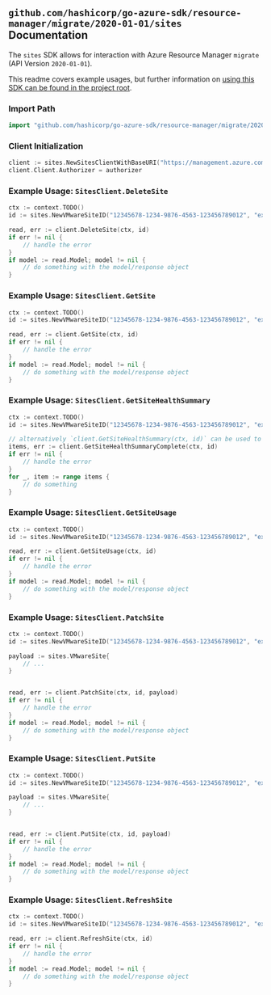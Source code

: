 
## `github.com/hashicorp/go-azure-sdk/resource-manager/migrate/2020-01-01/sites` Documentation

The `sites` SDK allows for interaction with Azure Resource Manager `migrate` (API Version `2020-01-01`).

This readme covers example usages, but further information on [using this SDK can be found in the project root](https://github.com/hashicorp/go-azure-sdk/tree/main/docs).

### Import Path

```go
import "github.com/hashicorp/go-azure-sdk/resource-manager/migrate/2020-01-01/sites"
```


### Client Initialization

```go
client := sites.NewSitesClientWithBaseURI("https://management.azure.com")
client.Client.Authorizer = authorizer
```


### Example Usage: `SitesClient.DeleteSite`

```go
ctx := context.TODO()
id := sites.NewVMwareSiteID("12345678-1234-9876-4563-123456789012", "example-resource-group", "siteName")

read, err := client.DeleteSite(ctx, id)
if err != nil {
	// handle the error
}
if model := read.Model; model != nil {
	// do something with the model/response object
}
```


### Example Usage: `SitesClient.GetSite`

```go
ctx := context.TODO()
id := sites.NewVMwareSiteID("12345678-1234-9876-4563-123456789012", "example-resource-group", "siteName")

read, err := client.GetSite(ctx, id)
if err != nil {
	// handle the error
}
if model := read.Model; model != nil {
	// do something with the model/response object
}
```


### Example Usage: `SitesClient.GetSiteHealthSummary`

```go
ctx := context.TODO()
id := sites.NewVMwareSiteID("12345678-1234-9876-4563-123456789012", "example-resource-group", "siteName")

// alternatively `client.GetSiteHealthSummary(ctx, id)` can be used to do batched pagination
items, err := client.GetSiteHealthSummaryComplete(ctx, id)
if err != nil {
	// handle the error
}
for _, item := range items {
	// do something
}
```


### Example Usage: `SitesClient.GetSiteUsage`

```go
ctx := context.TODO()
id := sites.NewVMwareSiteID("12345678-1234-9876-4563-123456789012", "example-resource-group", "siteName")

read, err := client.GetSiteUsage(ctx, id)
if err != nil {
	// handle the error
}
if model := read.Model; model != nil {
	// do something with the model/response object
}
```


### Example Usage: `SitesClient.PatchSite`

```go
ctx := context.TODO()
id := sites.NewVMwareSiteID("12345678-1234-9876-4563-123456789012", "example-resource-group", "siteName")

payload := sites.VMwareSite{
	// ...
}


read, err := client.PatchSite(ctx, id, payload)
if err != nil {
	// handle the error
}
if model := read.Model; model != nil {
	// do something with the model/response object
}
```


### Example Usage: `SitesClient.PutSite`

```go
ctx := context.TODO()
id := sites.NewVMwareSiteID("12345678-1234-9876-4563-123456789012", "example-resource-group", "siteName")

payload := sites.VMwareSite{
	// ...
}


read, err := client.PutSite(ctx, id, payload)
if err != nil {
	// handle the error
}
if model := read.Model; model != nil {
	// do something with the model/response object
}
```


### Example Usage: `SitesClient.RefreshSite`

```go
ctx := context.TODO()
id := sites.NewVMwareSiteID("12345678-1234-9876-4563-123456789012", "example-resource-group", "siteName")

read, err := client.RefreshSite(ctx, id)
if err != nil {
	// handle the error
}
if model := read.Model; model != nil {
	// do something with the model/response object
}
```
